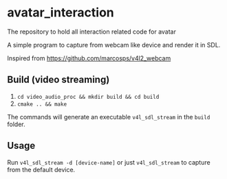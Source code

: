# avatar_interaction
The repository to hold all interaction related code for avatar

A simple program to capture from webcam like device and render it in SDL.

Inspired from https://github.com/marcosps/v4l2_webcam

## Build (video streaming)

1. `cd video_audio_proc && mkdir build && cd build`  
2. `cmake .. && make`

The commands will generate an executable `v4l_sdl_stream` in the `build` folder.

## Usage
Run `v4l_sdl_stream -d [device-name]` or just `v4l_sdl_stream` to capture from the default device.




